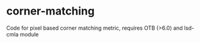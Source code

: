 # corner-matching
Code for pixel based corner matching metric, requires OTB (>6.0) and lsd-cmla module
